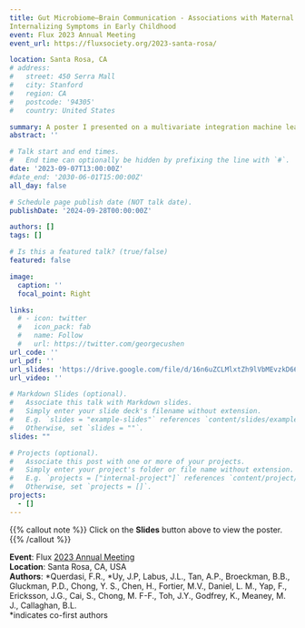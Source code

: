 ```yaml
---
title: Gut Microbiome–Brain Communication - Associations with Maternal Childhood Adversity and
Internalizing Symptoms in Early Childhood
event: Flux 2023 Annual Meeting
event_url: https://fluxsociety.org/2023-santa-rosa/  

location: Santa Rosa, CA
# address:
#   street: 450 Serra Mall
#   city: Stanford
#   region: CA
#   postcode: '94305'
#   country: United States

summary: A poster I presented on a multivariate integration machine learning project. 
abstract: ''

# Talk start and end times.
#   End time can optionally be hidden by prefixing the line with `#`.
date: '2023-09-07T13:00:00Z'
#date_end: '2030-06-01T15:00:00Z'
all_day: false

# Schedule page publish date (NOT talk date).
publishDate: '2024-09-28T00:00:00Z'

authors: []
tags: []

# Is this a featured talk? (true/false)
featured: false

image:
  caption: ''
  focal_point: Right

links:
  # - icon: twitter
  #   icon_pack: fab
  #   name: Follow
  #   url: https://twitter.com/georgecushen
url_code: ''
url_pdf: ''
url_slides: 'https://drive.google.com/file/d/16n6uZCLMlxtZh9lVbMEvzkD66wdCyvkD/view?usp=sharing'
url_video: ''

# Markdown Slides (optional).
#   Associate this talk with Markdown slides.
#   Simply enter your slide deck's filename without extension.
#   E.g. `slides = "example-slides"` references `content/slides/example-slides.md`.
#   Otherwise, set `slides = ""`.
slides: ""

# Projects (optional).
#   Associate this post with one or more of your projects.
#   Simply enter your project's folder or file name without extension.
#   E.g. `projects = ["internal-project"]` references `content/project/deep-learning/index.md`.
#   Otherwise, set `projects = []`.
projects:
  - []
---
```


{{% callout note %}}
Click on the **Slides** button above to view the poster.
{{% /callout %}}

**Event**: Flux [2023 Annual Meeting](https://fluxsociety.org/2023-santa-rosa/ )  
**Location**: Santa Rosa, CA, USA   
**Authors**: *Querdasi, F.R., *Uy, J.P, Labus, J.L., Tan, A.P., Broeckman, B.B., Gluckman, P.D., Chong, Y. S., Chen, H., Fortier, M.V., Daniel, L. M., Yap, F., Ericksson, J.G., Cai, S., Chong, M. F-F., Toh, J.Y., Godfrey, K., Meaney, M. J., Callaghan, B.L.   
*indicates co-first authors   


